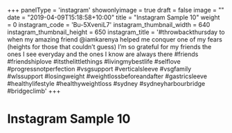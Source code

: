 +++
panelType                   = 'instagram'
showonlyimage = true
draft = false
image = ""
date = "2019-04-09T15:18:58+10:00"
title = "Instagram Sample 10"
weight = 0
instagram_code              = 'Bu-5XveniL7'
instagram_thumbnail_width   = 640
instagram_thumbnail_height  = 650
instagram_title             = '#throwbackthursday to when my amazing friend @iamkarenya helped me conquer one of my fears (heights for those that couldn’t guess) I’m so grateful for my friends the ones I see everyday and the ones I know are always there #friends #friendshiplove #itsthelittlethings #livingmybestlife #selflove #progressnotperfection #vsgsupport #verticalsleeve #vsgfamily #wlssupport #losingweight #weightlossbeforeandafter #gastricsleeve #healthylifestyle #healthyweightloss #sydney #sydneyharbourbridge #bridgeclimb'
+++

# Instagram Sample 10

